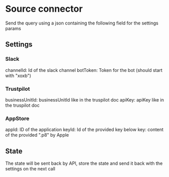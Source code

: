 # Source connector

Send the query using a json containing the following field for the settings params

## Settings

### Slack

channelId: Id of the slack channel
botToken: Token for the bot (should start with "xoxb")

### Trustpilot

businessUnitId: businessUnitId like in the truspilot doc
apiKey: apiKey like in the truspilot doc

### AppStore

appId: ID of the application
keyId: Id of the provided key below
key: content of the provided ".p8" by Apple

## State

The state will be sent back by API, store the state and send it back with the settings on the next call